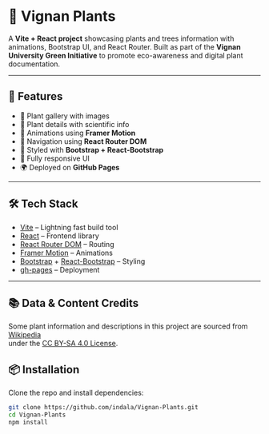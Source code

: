 # 🌱 Vignan Plants  

A **Vite + React project** showcasing plants and trees information with animations, Bootstrap UI, and React Router. Built as part of the **Vignan University Green Initiative** to promote eco-awareness and digital plant documentation.  

---

## 🚀 Features  
- 📸 Plant gallery with images  
- 🌿 Plant details with scientific info  
- 🎨 Animations using **Framer Motion**  
- 🧭 Navigation using **React Router DOM**  
- 🎨 Styled with **Bootstrap + React-Bootstrap**  
- 📱 Fully responsive UI  
- 🌍 Deployed on **GitHub Pages**  

---

## 🛠️ Tech Stack  
- [Vite](https://vitejs.dev/) – Lightning fast build tool  
- [React](https://react.dev/) – Frontend library  
- [React Router DOM](https://reactrouter.com/) – Routing  
- [Framer Motion](https://www.framer.com/motion/) – Animations  
- [Bootstrap](https://getbootstrap.com/) + [React-Bootstrap](https://react-bootstrap.github.io/) – Styling  
- [gh-pages](https://www.npmjs.com/package/gh-pages) – Deployment  

---
## 📚 Data & Content Credits
Some plant information and descriptions in this project are sourced from [Wikipedia](https://www.wikipedia.org/)  
under the [CC BY-SA 4.0 License](https://creativecommons.org/licenses/by-sa/4.0/).


## 📦 Installation  

Clone the repo and install dependencies:  
```bash
git clone https://github.com/indala/Vignan-Plants.git
cd Vignan-Plants
npm install
